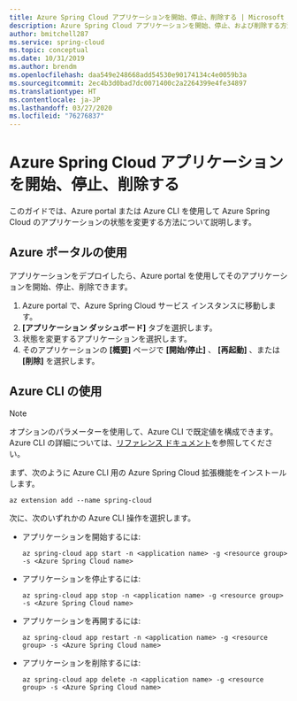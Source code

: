 ```yaml
---
title: Azure Spring Cloud アプリケーションを開始、停止、削除する | Microsoft Docs
description: Azure Spring Cloud アプリケーションを開始、停止、および削除する方法
author: bmitchell287
ms.service: spring-cloud
ms.topic: conceptual
ms.date: 10/31/2019
ms.author: brendm
ms.openlocfilehash: daa549e248668add54530e90174134c4e0059b3a
ms.sourcegitcommit: 2ec4b3d0bad7dc0071400c2a2264399e4fe34897
ms.translationtype: HT
ms.contentlocale: ja-JP
ms.lasthandoff: 03/27/2020
ms.locfileid: "76276837"
---
```

# <a name="start-stop-and-delete-your-azure-spring-cloud-application"></a>Azure Spring Cloud アプリケーションを開始、停止、削除する

このガイドでは、Azure portal または Azure CLI を使用して Azure Spring Cloud のアプリケーションの状態を変更する方法について説明します。

## <a name="using-the-azure-portal"></a>Azure ポータルの使用

アプリケーションをデプロイしたら、Azure portal を使用してそのアプリケーションを開始、停止、削除できます。

1. Azure portal で、Azure Spring Cloud サービス インスタンスに移動します。
1. **[アプリケーション ダッシュボード]** タブを選択します。
1. 状態を変更するアプリケーションを選択します。
1. そのアプリケーションの **[概要]** ページで **[開始/停止]** 、 **[再起動]** 、または **[削除]** を選択します。

## <a name="using-the-azure-cli"></a>Azure CLI の使用

> [!NOTE]
> オプションのパラメーターを使用して、Azure CLI で既定値を構成できます。 Azure CLI の詳細については、[リファレンス ドキュメント](spring-cloud-cli-reference.md)を参照してください。  

まず、次のように Azure CLI 用の Azure Spring Cloud 拡張機能をインストールします。

```azurecli
az extension add --name spring-cloud
```

次に、次のいずれかの Azure CLI 操作を選択します。

* アプリケーションを開始するには:

    ```azurecli
    az spring-cloud app start -n <application name> -g <resource group> -s <Azure Spring Cloud name>
    ```

* アプリケーションを停止するには:

    ```azurecli
    az spring-cloud app stop -n <application name> -g <resource group> -s <Azure Spring Cloud name>
    ```

* アプリケーションを再開するには:

    ```azurecli
    az spring-cloud app restart -n <application name> -g <resource group> -s <Azure Spring Cloud name>
    ```

* アプリケーションを削除するには:

    ```azurecli
    az spring-cloud app delete -n <application name> -g <resource group> -s <Azure Spring Cloud name>
    ```
